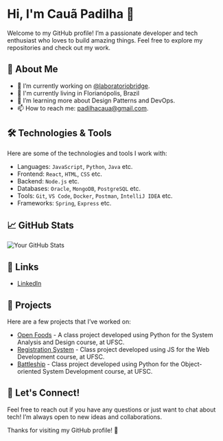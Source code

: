 # Hi, I'm Cauã Padilha 👋

Welcome to my GitHub profile! I’m a passionate developer and tech enthusiast who loves to build amazing things. Feel free to explore my repositories and check out my work.

## 🚀 About Me
- 🔭 I’m currently working on [@laboratoriobridge](https://github.com/laboratoriobridge).
- 🏡 I'm currently living in Florianópolis, Brazil
- 🌱 I’m learning more about Design Patterns and DevOps.
- 📫 How to reach me: padilhacaua@gmail.com.

## 🛠️ Technologies & Tools
Here are some of the technologies and tools I work with:

- Languages: `JavaScript`, `Python`, `Java` etc.
- Frontend: `React`, `HTML`, `CSS` etc.
- Backend: `Node.js` etc.
- Databases: `Oracle`, `MongoDB`, `PostgreSQL` etc.
- Tools: `Git`, `VS Code`, `Docker`, `Postman`, `IntelliJ IDEA` etc.
- Frameworks: `Spring`, `Express` etc.

## 📈 GitHub Stats

![Your GitHub Stats](https://github-readme-stats.vercel.app/api?username=padiilha&show_icons=true&hide_title=true&count_private=true&hide=prs)

## 🔗 Links
- [LinkedIn](https://www.linkedin.com/in/cauapadilha/)

## 🎯 Projects
Here are a few projects that I’ve worked on:

- [Open Foods](https://github.com/padiilha/open-foods) - A class project developed using Python for the System Analysis and Design course, at UFSC.
- [Registration System](https://github.com/padiilha/registration-system) - Class project developed using JS for the Web Development course, at UFSC.
- [Battleship](https://github.com/padiilha/battleship-game) - Class project developed using Python for the Object-oriented System Development course, at UFSC.

## 🤝 Let's Connect!
Feel free to reach out if you have any questions or just want to chat about tech! I’m always open to new ideas and collaborations.

Thanks for visiting my GitHub profile! 🚀
